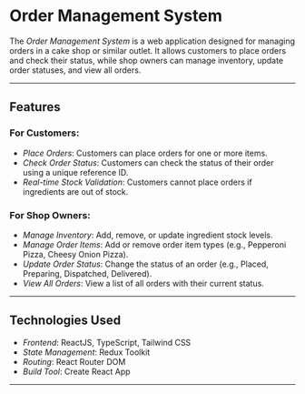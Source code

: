 # Order Management System

The *Order Management System* is a web application designed for managing orders in a cake shop or similar outlet. It allows customers to place orders and check their status, while shop owners can manage inventory, update order statuses, and view all orders.

---

## Features

### For Customers:
- *Place Orders*: Customers can place orders for one or more items.
- *Check Order Status*: Customers can check the status of their order using a unique reference ID.
- *Real-time Stock Validation*: Customers cannot place orders if ingredients are out of stock.

### For Shop Owners:
- *Manage Inventory*: Add, remove, or update ingredient stock levels.
- *Manage Order Items*: Add or remove order item types (e.g., Pepperoni Pizza, Cheesy Onion Pizza).
- *Update Order Status*: Change the status of an order (e.g., Placed, Preparing, Dispatched, Delivered).
- *View All Orders*: View a list of all orders with their current status.

---

## Technologies Used

- *Frontend*: ReactJS, TypeScript, Tailwind CSS
- *State Management*: Redux Toolkit
- *Routing*: React Router DOM
- *Build Tool*: Create React App

---
